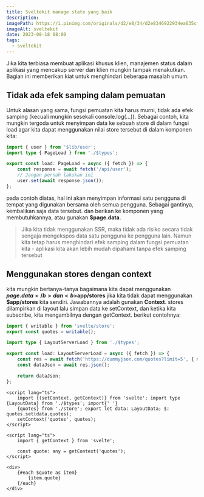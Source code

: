 ```yaml
---
title: Sveltekit manage state yang baik
description:
imagePath: https://i.pinimg.com/originals/d2/e8/34/d2e8346922934ea035cf7c5a8b477ad8.jpg
imageAlt: sveltekit
date: 2023-08-18 08:00
tags:
  - sveltekit
---
```


Jika kita terbiasa membuat aplikasi khusus klien, manajemen status dalam aplikasi yang mencakup server dan klien mungkin tampak menakutkan. Bagian ini memberikan kiat untuk menghindari beberapa masalah umum.

## Tidak ada efek samping dalam pemuatan

Untuk alasan yang sama, fungsi pemuatan kita harus murni, tidak ada efek samping (kecuali mungkin sesekali console.log(...)). Sebagai contoh, kita mungkin tergoda untuk menyimpan data ke sebuah store di dalam fungsi load agar kita dapat menggunakan nilai store tersebut di dalam komponen kita:

```ts title="src/routes/+page.server.ts"
import { user } from '$lib/user';
import type { PageLoad } from './$types';

export const load: PageLoad = async ({ fetch }) => {
	const response = await fetch('/api/user');
	// Jangan pernah lakukan ini
	user.set(await response.json());
};
```

pada contoh diatas, hal ini akan menyimpan informasi satu pengguna di tempat yang digunakan bersama oleh semua pengguna. Sebagai gantinya, kembalikan saja data tersebut. dan berikan ke komponen yang membutuhkannya, atau gunakan <b>$page.data</b>.

<blockquote>
Jika kita tidak menggunakan SSR, maka tidak ada risiko secara tidak sengaja mengekspos data satu pengguna ke pengguna lain. Namun kita tetap harus menghindari efek samping dalam fungsi pemuatan kita - aplikasi kita akan lebih mudah dipahami tanpa efek samping tersebut
</blockquote>

## Menggunakan stores dengan context

kita mungkin bertanya-tanya bagaimana kita dapat menggunakan <b>$page.data</b> dan <b>$app/stores</b> jika kita tidak dapat menggunakan <b>$app/stores</b> kita sendiri. Jawabannya adalah gunakan <b>Context</b>. stores dilampirkan di layout lalu simpan data ke setContext, dan ketika kita subscribe, kita mengambilnya dengan getContext. berikut contohnya:

```ts title="src/routes/(state)/store.ts"
import { writable } from 'svelte/store';
export const quotes = writable();
```

```ts title="src/routes/(state)/+layout.server.ts"
import type { LayoutServerLoad } from './$types';

export const load: LayoutServerLoad = async ({ fetch }) => {
	const res = await fetch('https://dummyjson.com/quotes?limit=5', { method: 'GET' });
	const dataJson = await res.json();

	return dataJson;
};
```

```svelte title="src/routes/(state)/+layout.svelte"
<script lang="ts">
	import {(setContext, getContext)} from 'svelte'; import type {LayoutData} from './$types'; import{' '}
	{quotes} from './store'; export let data: LayoutData; $: quotes.set(data.quotes);
	setContext('quotes', quotes);
</script>
```

```svelte title="src/routes/(state)/+page.svelte"
<script lang="ts">
	import { getContext } from 'svelte';

	const quote: any = getContext('quotes');
</script>

<div>
	{#each $quote as item}
		{item.quote}
	{/each}
</div>
```
